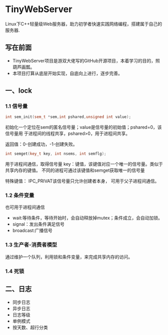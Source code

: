 # TinyWebServer
Linux下C++轻量级Web服务器，助力初学者快速实践网络编程，搭建属于自己的服务器.

写在前面
-----------
- TinyWebServer项目是游双大佬写的GitHub开源项目，本着学习的目的，照葫芦画瓢。
- 本项目打算从底层开始实现，自底向上进行，逐步完善。

## 一、lock
### 1.1 信号量
```c++
int sem_init(sem_t *sem,int pshared,unsigned int value); 
```
初始化一个定位在sem的匿名信号量；value是信号量的初始值；pshared=0，该信号量用
于进程间的线程共享，pshared>0，用于进程间共享。

返回值：0-创建成功，-1-创建失败。

```c++
int semget(key_t key, int nsems, int semflg);
```
用于进程间通信，取得信号量
key：键值，该键值对应一个唯一的信号量。类似于共享内存的键值。
不同的进程可通过该键值和semget获取唯一的信号量

特殊键值：
IPC_PRIVAT该信号量只允许创建者本身， 可用于父子进程间通信。
### 1.2 条件变量
也可用于进程间通信
- wait:等待条件，等待开始时，会自动释放掉mutex；条件成立，会自动加锁。
- signal：发出条件满足信号
- broadcast:广播信号
### 1.3 生产者-消费者模型
通过维护一个队列，利用锁和条件变量，来完成共享内存的访问。
### 1.4 死锁
## 二、日志 
- 同步日志
- 异步日志
- 日志等级
- 单例模式
- 按天数、超行分类


